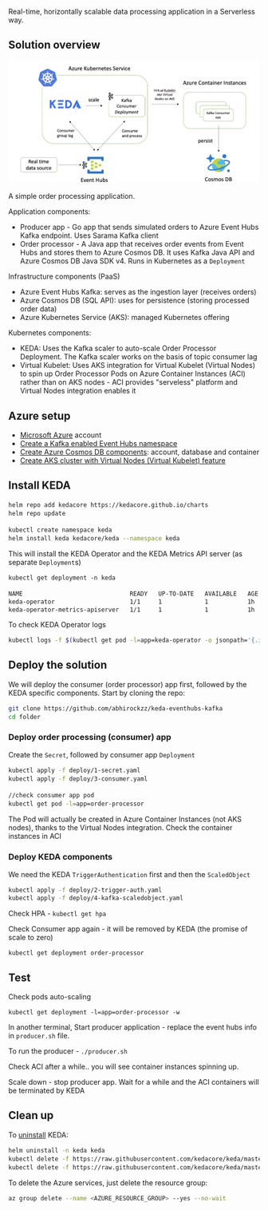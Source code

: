 Real-time, horizontally scalable data processing application in a Serverless way.

## Solution overview

![](arch.PNG)

A simple order processing application.

Application components:

- Producer app - Go app that sends simulated orders to Azure Event Hubs Kafka endpoint. Uses Sarama Kafka client
- Order processor - A Java app that receives order events from Event Hubs and stores them to Azure Cosmos DB. It uses Kafka Java API and Azure Cosmos DB Java SDK v4. Runs in Kubernetes as a `Deployment`

Infrastructure components (PaaS)

- Azure Event Hubs Kafka: serves as the ingestion layer (receives orders)
- Azure Cosmos DB (SQL API): uses for persistence (storing processed order data)
- Azure Kubernetes Service (AKS): managed Kubernetes offering

Kubernetes components:

- KEDA: Uses the Kafka scaler to auto-scale Order Processor Deployment. The Kafka scaler works on the basis of topic consumer lag
- Virtual Kubelet: Uses AKS integration for Virtual Kubelet (Virtual Nodes) to spin up Order Processor Pods on Azure Container Instances (ACI) rather than on AKS nodes - ACI provides "serveless" platform and Virtual Nodes integration enables it

## Azure setup

- [Microsoft Azure](https://azure.microsoft.com/free/?WT.mc_id=devto-blog-abhishgu) account
- [Create a Kafka enabled Event Hubs namespace](https://docs.microsoft.com/azure/event-hubs/event-hubs-quickstart-kafka-enabled-event-hubs?WT.mc_id=devto-blog-abhishgu#create-a-kafka-enabled-event-hubs-namespace)
- [Create Azure Cosmos DB components](https://docs.microsoft.com/azure/cosmos-db/create-cosmosdb-resources-portal?WT.mc_id=devto-blog-abhishgu): account, database and container
- [Create AKS cluster with Virtual Nodes (Virtual Kubelet) feature](https://docs.microsoft.com/azure/aks/virtual-nodes-portal?WT.mc_id=devto-blog-abhishgu)

## Install KEDA

```bash
helm repo add kedacore https://kedacore.github.io/charts
helm repo update

kubectl create namespace keda
helm install keda kedacore/keda --namespace keda
```

This will install the KEDA Operator and the KEDA Metrics API server (as separate `Deployment`s)

```
kubectl get deployment -n keda

NAME                              READY   UP-TO-DATE   AVAILABLE   AGE
keda-operator                     1/1     1            1           1h
keda-operator-metrics-apiserver   1/1     1            1           1h
```

To check KEDA Operator logs

```bash
kubectl logs -f $(kubectl get pod -l=app=keda-operator -o jsonpath='{.items[0].metadata.name}' -n keda) -n keda
```

## Deploy the solution

We will deploy the consumer (order processor) app first, followed by the KEDA specific components. Start by cloning the repo:

```bash
git clone https://github.com/abhirockzz/keda-eventhubs-kafka
cd folder
```

### Deploy order processing (consumer) app

Create the `Secret`, followed by consumer app `Deployment`


```bash
kubectl apply -f deploy/1-secret.yaml
kubectl apply -f deploy/3-consumer.yaml

//check consumer app pod
kubectl get pod -l=app=order-processor
```

The Pod will actually be created in Azure Container Instances (not AKS nodes), thanks to the Virtual Nodes integration. Check the container instances in ACI

### Deploy KEDA components

We need the KEDA `TriggerAuthentication` first and then the `ScaledObject`

```bash
kubectl apply -f deploy/2-trigger-auth.yaml
kubectl apply -f deploy/4-kafka-scaledobject.yaml
```

Check HPA - `kubectl get hpa`

Check Consumer app again - it will be removed by KEDA (the promise of scale to zero)

```
kubectl get deployment order-processor
```

## Test

Check pods auto-scaling

```
kubectl get deployment -l=app=order-processor -w
```

In another terminal, Start producer application - replace the event hubs info in `producer.sh` file.

To run the producer - `./producer.sh`

Check ACI after a while.. you will see container instances spinning up.

Scale down - stop producer app. Wait for a while and the ACI containers will be terminated by KEDA

## Clean up

To [uninstall](https://keda.sh/docs/deploy/#uninstalling-keda) KEDA:

```bash
helm uninstall -n keda keda
kubectl delete -f https://raw.githubusercontent.com/kedacore/keda/master/deploy/crds/keda.k8s.io_scaledobjects_crd.yaml
kubectl delete -f https://raw.githubusercontent.com/kedacore/keda/master/deploy/crds/keda.k8s.io_triggerauthentications_crd.yaml
```

To delete the Azure services, just delete the resource group:

```bash
az group delete --name <AZURE_RESOURCE_GROUP> --yes --no-wait
```